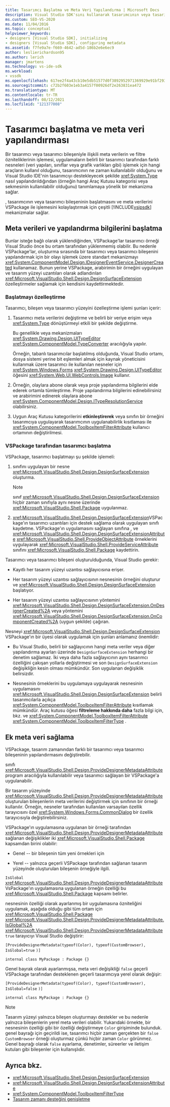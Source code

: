 ```yaml
---
title: Tasarımcı Başlatma ve Meta Veri Yapılandırma | Microsoft Docs
description: Visual Studio SDK'sını kullanarak tasarımcının veya tasarımcı bileşeninin başlatma ve meta verilerini VSPackage ile denetlemeyi nasıl kolaylaştırıyor?
ms.custom: SEO-VS-2020
ms.date: 11/04/2016
ms.topic: conceptual
helpviewer_keywords:
- designers [Visual Studio SDK], initializing
- designers [Visual Studio SDK], configuring metadata
ms.assetid: f7fe9a7e-f669-4642-ad5d-186b2e6e6ec9
author: leslierichardson95
ms.author: lerich
manager: jmartens
ms.technology: vs-ide-sdk
ms.workload:
- vssdk
ms.openlocfilehash: 617ee2f4a43cb10e5db51577d0f3892952971369929e91bf293ab0506874a7f3
ms.sourcegitcommit: c72b2f603e1eb3a4157f00926df2e263831ea472
ms.translationtype: MT
ms.contentlocale: tr-TR
ms.lasthandoff: 08/12/2021
ms.locfileid: "121377008"
---
```

# <a name="designer-initialization-and-metadata-configuration"></a>Tasarımcı başlatma ve meta veri yapılandırması

Bir tasarımcı veya tasarımcı bileşeniyle ilişkili meta verilerin ve filtre özniteliklerinin işlemesi, uygulamaların belirli bir tasarımcı tarafından farklı nesneleri (veri yapıları, sınıflar veya grafik varlıkları gibi) işlemek için hangi araçların kullanıl olduğunu, tasarımcının ne zaman kullanılabilir olduğunu ve Visual Studio IDE'nin tasarımcıyı destekleyecek şekilde <xref:System.Type> nasıl yapılandırıldığından (örneğin hangi Araç Kutusu kategorisi veya sekmesinin kullanılabilir olduğunu) tanımlamaya yönelik bir mekanizma sağlar. 

, tasarımcının veya tasarımcı bileşeninin başlatmasını ve meta verilerini VSPackage ile işlemesini kolaylaştırmak için çeşitli [!INCLUDE[vsipsdk](../extensibility/includes/vsipsdk_md.md)] mekanizmalar sağlar.

## <a name="initialize-metadata-and-configuration-information"></a>Meta verileri ve yapılandırma bilgilerini başlatma
 Bunlar isteğe bağlı olarak yüklendiğinden, VSPackage'lar tasarımcı örneği Visual Studio önce bu ortam tarafından yüklenmemiş olabilir. Bu nedenle VSPackage'lar, oluşturma sırasında bir tasarımcı veya tasarımcı bileşenini yapılandırmak için bir olayı işlemek üzere standart mekanizmayı <xref:System.ComponentModel.Design.IDesignerEventService.DesignerCreated> kullanamaz. Bunun yerine VSPackage, arabirimin bir örneğini uygulayan ve tasarım yüzeyi uzantıları olarak adlandırılan <xref:Microsoft.VisualStudio.Shell.Design.DesignSurfaceExtension> özelleştirmeler sağlamak için kendisini kaydettirmektedir.

### <a name="customize-initialization"></a>Başlatmayı özelleştirme

Tasarımcı, bileşen veya tasarımcı yüzeyini özelleştirme işlemi şunları içerir:

1. Tasarımcı meta verilerini değiştirme ve belirli bir veriye erişim veya <xref:System.Type> dönüştürmeyi etkili bir şekilde değiştirme.

    Bu genellikle veya mekanizmaları <xref:System.Drawing.Design.UITypeEditor> <xref:System.ComponentModel.TypeConverter> aracılığıyla yapılır.

    Örneğin, tabanlı tasarımcılar başlatılmış olduğunda, Visual Studio ortamı, dosya sistemi yerine bit eşlemleri almak için kaynak yöneticisini kullanmak üzere tasarımcı ile kullanılan nesneler için <xref:System.Windows.Forms> <xref:System.Drawing.Design.UITypeEditor> öğesini <xref:System.Web.UI.WebControls.Image> kullanır.

2. Örneğin, olaylara abone olarak veya proje yapılandırma bilgilerini elde ederek ortamla tümleştirme. Proje yapılandırma bilgilerini edinebilirsiniz ve arabirimini edinerek olaylara abone <xref:System.ComponentModel.Design.ITypeResolutionService> olabilirsiniz.

3. Uygun Araç Kutusu kategorilerini **etkinleştirerek** veya sınıfın bir örneğini tasarımcıya uygulayarak tasarımcının uygulanabilirlik kısıtlaması ile <xref:System.ComponentModel.ToolboxItemFilterAttribute> kullanıcı ortamının değiştirilmesi.

### <a name="designer-initialization-by-a-vspackage"></a>VSPackage tarafından tasarımcı başlatma

VSPackage, tasarımcı başlatmayı şu şekilde işlemeli:

1. sınıfını uygulayan bir nesne <xref:Microsoft.VisualStudio.Shell.Design.DesignSurfaceExtension> oluşturma.

   > [!NOTE]
   > sınıf <xref:Microsoft.VisualStudio.Shell.Design.DesignSurfaceExtension> hiçbir zaman sınıfıyla aynı nesne üzerinde <xref:Microsoft.VisualStudio.Shell.Package> uygulanmaz.

2. <xref:Microsoft.VisualStudio.Shell.Design.DesignSurfaceExtension>VSPackage'ın tasarımcı uzantıları için destek sağlama olarak uygulayan sınıfı kaydetme. VSPackage'ın uygulamasını sağlayan sınıfına , ve  <xref:Microsoft.VisualStudio.Shell.Design.DesignSurfaceExtensionAttribute> <xref:Microsoft.VisualStudio.Shell.ProvideObjectAttribute> örneklerini uygulayarak <xref:Microsoft.VisualStudio.Shell.ProvideServiceAttribute> sınıfını <xref:Microsoft.VisualStudio.Shell.Package> kaydettirin.

Tasarımcı veya tasarımcı bileşeni oluşturulduğunda, Visual Studio gerekir:

- Kayıtlı her tasarım yüzeyi uzantısı sağlayıcısına erişer.

- Her tasarım yüzeyi uzantısı sağlayıcısının nesnesinin örneğini oluşturur ve <xref:Microsoft.VisualStudio.Shell.Design.DesignSurfaceExtension> başlatıyor.

- Her tasarım yüzeyi uzantısı sağlayıcısının yöntemini <xref:Microsoft.VisualStudio.Shell.Design.DesignSurfaceExtension.OnDesignerCreated%2A> veya yöntemini <xref:Microsoft.VisualStudio.Shell.Design.DesignSurfaceExtension.OnComponentCreated%2A> (uygun şekilde) çağıran.

Nesneyi <xref:Microsoft.VisualStudio.Shell.Design.DesignSurfaceExtension> VSPackage'ın bir üyesi olarak uygulamak için şunları anlamanız önemlidir:

- Bu Visual Studio, belirli bir sağlayıcının hangi meta veriler veya diğer yapılandırma ayarları üzerinde `DesignSurfaceExtension` herhangi bir denetim sağlamaz. İki veya daha fazla sağlayıcının aynı tasarımcı özelliğini çakışan yollarla değiştirmesi ve son `DesignSurfaceExtension` değişikliğin kesin olması mümkündür. Son uygulanan değişiklik belirsizdir.

- Nesnesinin örneklerini bu uygulamaya uygulayarak nesnesinin uygulamasını <xref:Microsoft.VisualStudio.Shell.Design.DesignSurfaceExtension> belirli tasarımcılarla açıkça <xref:System.ComponentModel.ToolboxItemFilterAttribute> kısıtlamak mümkündür. Araç kutusu öğesi **filtreleme hakkında daha** fazla bilgi için, bkz. ve <xref:System.ComponentModel.ToolboxItemFilterAttribute> <xref:System.ComponentModel.ToolboxItemFilterType> .

## <a name="additional-metadata-provisioning"></a>Ek meta veri sağlama

VSPackage, tasarım zamanından farklı bir tasarımcı veya tasarımcı bileşeninin yapılandırmasını değiştirebilir.

sınıfı <xref:Microsoft.VisualStudio.Shell.Design.ProvideDesignerMetadataAttribute> program aracılığıyla kullanılabilir veya tasarımcı sağlayan bir VSPackage'a uygulanabilir.

Bir tasarım yüzeyinde <xref:Microsoft.VisualStudio.Shell.Design.ProvideDesignerMetadataAttribute> oluşturulan bileşenlerin meta verilerini değiştirmek için sınıfının bir örneği kullanılır. Örneğin, nesneler tarafından kullanılan varsayılan özellik tarayıcısını özel <xref:System.Windows.Forms.CommonDialog> bir özellik tarayıcısıyla değiştirebilirsiniz.

VSPackage'ın uygulamasına uygulanan bir örneği tarafından <xref:Microsoft.VisualStudio.Shell.Design.ProvideDesignerMetadataAttribute> sağlanan değişiklikler iki <xref:Microsoft.VisualStudio.Shell.Package> kapsamdan birini olabilir:

- Genel -- bir bileşenin tüm yeni örnekleri için

- Yerel -- yalnızca geçerli VSPackage tarafından sağlanan tasarım yüzeyinde oluşturulan bileşenin örneğiyle ilgili.

`IsGlobal` <xref:Microsoft.VisualStudio.Shell.Design.ProvideDesignerMetadataAttribute> VsPackage'ın uygulamasına uygulanan örneğin özelliği bu <xref:Microsoft.VisualStudio.Shell.Package> kapsamı belirler.

nesnesinin özelliği olarak ayarlanmış bir uygulamasına özniteliğini uygulamak, aşağıda olduğu gibi tüm ortam için <xref:Microsoft.VisualStudio.Shell.Package> <xref:Microsoft.VisualStudio.Shell.Design.ProvideDesignerMetadataAttribute.IsGlobal%2A> <xref:Microsoft.VisualStudio.Shell.Design.ProvideDesignerMetadataAttribute> `true` tarayıcıyı Visual Studio değiştirir:

`[ProvideDesignerMetadata(typeof(Color), typeof(CustomBrowser),`   `IsGlobal=true`  `)]`

`internal class MyPackage : Package {}`

Genel bayrak olarak ayarlanmışsa, meta veri değişikliği `false` geçerli VSPackage tarafından desteklenen geçerli tasarımcıya yerel olarak değişir:

`[ProvideDesignerMetadata(typeof(Color), typeof(CustomBrowser),`   `IsGlobal=false`  `)]`

`internal class MyPackage : Package {}`

> [!NOTE]
> Tasarım yüzeyi yalnızca bileşen oluşturmayı destekler ve bu nedenle yalnızca bileşenlerin yerel meta verileri olabilir. Yukarıdaki örnekte, bir nesnesinin özelliği gibi bir özelliği değiştirmeye `Color` girişiminde bulunduk. genel bayrağı için geçirildi ise, tasarımcı hiçbir zaman gerçekten bir `false` `CustomBrowser` örneği oluşturmaz çünkü hiçbir zaman `Color` görünmez. Genel bayrağı olarak `false` ayarlama, denetimler, süreerler ve iletişim kutuları gibi bileşenler için kullanışlıdır.

## <a name="see-also"></a>Ayrıca bkz.

- <xref:Microsoft.VisualStudio.Shell.Design.DesignSurfaceExtension>
- <xref:Microsoft.VisualStudio.Shell.Design.DesignSurfaceExtensionAttribute>
- <xref:System.ComponentModel.ToolboxItemFilterType>
- [Tasarım zamanı desteğini genişletme](/previous-versions/37899azc(v=vs.140))